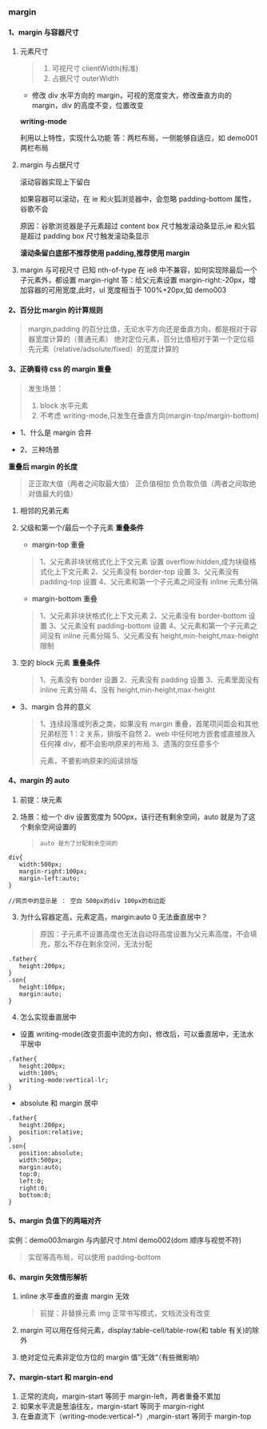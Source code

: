 ### margin

#### 1、margin 与容器尺寸

1. 元素尺寸

   > 1. 可视尺寸 clientWidth(标准)
   > 2. 占据尺寸 outerWidth

   - 修改 div 水平方向的 margin，可视的宽度变大，修改垂直方向的 margin，div 的高度不变，位置改变

   **writing-mode**

   利用以上特性，实现什么功能
   答：两栏布局，一侧能够自适应，如 demo001 两栏布局

2. margin 与占据尺寸

   滚动容器实现上下留白

   如果容器可以滚动，在 ie 和火狐浏览器中，会忽略 padding-bottom 属性，谷歌不会

   原因：谷歌浏览器是子元素超过 content box 尺寸触发滚动条显示,ie 和火狐是超过 padding box 尺寸触发滚动条显示

   **滚动条留白底部不推荐使用 padding,推荐使用 margin**

3. margin 与可视尺寸
   已知 nth-of-type 在 ie8 中不兼容，如何实现除最后一个子元素外，都设置 margin-right
   答：给父元素设置 margin-right:-20px，增加容器的可用宽度,此时，ul 宽度相当于 100%+20px,如 demo003

#### 2、百分比 margin 的计算规则

> margin,padding 的百分比值，无论水平方向还是垂直方向，都是相对于容器宽度计算的（普通元素）
> 绝对定位元素，百分比值相对于第一个定位祖先元素（relative/adsolute/fixed）的宽度计算的

#### 3、正确看待 css 的 margin 重叠

> 发生场景：
>
> 1. block 水平元素
> 2. 不考虑 writing-mode,只发生在垂直方向(margin-top/margin-bottom)

- 1、什么是 margin 合并

- 2、三种场景

**重叠后 margin 的长度**

> 正正取大值（两者之间取最大值）
> 正负值相加
> 负负取负值（两者之间取绝对值最大的值）

1. 相邻的兄弟元素

2. 父级和第一个/最后一个子元素
   **重叠条件**

   - margin-top 重叠

   > 1、父元素非块状格式化上下文元素 设置 overflow:hidden,成为块级格式化上下文元素
   > 2、父元素没有 border-top 设置
   > 3、父元素没有 padding-top 设置
   > 4、父元素和第一个子元素之间没有 inline 元素分隔

   - margin-bottom 重叠

   > 1、父元素非块状格式化上下文元素
   > 2、父元素没有 border-bottom 设置
   > 3、父元素没有 padding-bottom 设置
   > 4、父元素和第一个子元素之间没有 inline 元素分隔
   > 5、父元素没有 height,min-height,max-height 限制

3. 空的 block 元素
   **重叠条件**

   > 1、元素没有 border 设置
   > 2、元素没有 padding 设置
   > 3、元素里面没有 inline 元素分隔
   > 4、没有 height,min-height,max-height

- 3、margin 合并的意义
  > 1、连续段落或列表之类，如果没有 margin 重叠，首尾项间距会和其他兄弟标签 1：2 关系，排版不自然
  > 2、web 中任何地方嵌套或直接放入任何裸 div，都不会影响原来的布局
  > 3、遗落的空任意多个<p>元素，不要影响原来的阅读排版

#### 4、margin 的 auto

1. 前提：块元素

2. 场景：给一个 div 设置宽度为 500px，该行还有剩余空间，auto 就是为了这个剩余空间设置的
   > `auto 是为了分配剩余空间的`

```
div{
   width:500px;
   margin-right:100px;
   margin-left:auto;
}

//网页中的显示是 ： 空白 500px的div 100px的右边距
```

3. 为什么容器定高，元素定高，margin:auto 0 无法垂直居中？
   > 原因：子元素不设置高度也无法自动将高度设置为父元素高度，不会填充，那么不存在剩余空间，无法分配

```
.father{
   height:200px;
}
.son{
   height:100px;
   margin:auto;
}
```

4. 怎么实现垂直居中

- 设置 writing-mode(改变页面中流的方向)，修改后，可以垂直居中，无法水平居中

```
.father{
   height:200px;
   width:100%;
   writing-mode:vertical-lr;
}
```

- absolute 和 margin 居中

```
.father{
   height:200px;
   position:relative;
}
.son{
   position:absolute;
   width:500px;
   margin:auto;
   top:0;
   left:0;
   right:0;
   bottom:0;
}
```

#### 5、margin 负值下的两端对齐

实例：demo003margin 与内部尺寸.html demo002(dom 顺序与视觉不符)

> 实现等高布局，可以使用 padding-bottom

#### 6、margin 失效情形解析

1. inline 水平垂直的垂直 margin 无效

   > 前提：非替换元素 img 正常书写模式，文档流没有改变

2. margin 可以用在任何元素，display:table-cell/table-row(和 table 有关)的除外

3. 绝对定位元素非定位方位的 margin 值”无效“（有些微影响）

#### 7、margin-start 和 margin-end

1. 正常的流向，margin-start 等同于 margin-left，两者重叠不累加
2. 如果水平流是葱油往左，margin-start 等同于 margin-right
3. 在垂直流下（writing-mode:vertical-\*）,margin-start 等同于 margin-top

